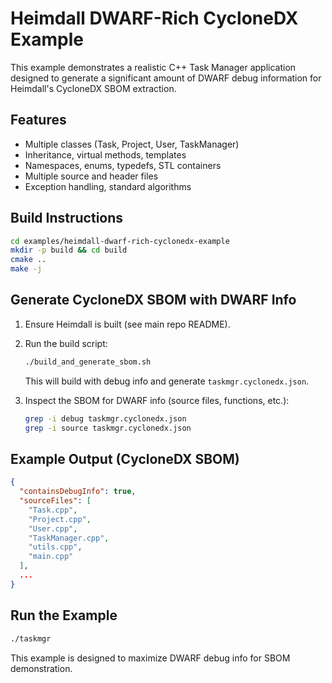 # Heimdall DWARF-Rich CycloneDX Example

This example demonstrates a realistic C++ Task Manager application designed to generate a significant amount of DWARF debug information for Heimdall's CycloneDX SBOM extraction.

## Features
- Multiple classes (Task, Project, User, TaskManager)
- Inheritance, virtual methods, templates
- Namespaces, enums, typedefs, STL containers
- Multiple source and header files
- Exception handling, standard algorithms

## Build Instructions

```bash
cd examples/heimdall-dwarf-rich-cyclonedx-example
mkdir -p build && cd build
cmake ..
make -j
```

## Generate CycloneDX SBOM with DWARF Info

1. Ensure Heimdall is built (see main repo README).
2. Run the build script:
   ```bash
   ./build_and_generate_sbom.sh
   ```
   This will build with debug info and generate `taskmgr.cyclonedx.json`.

3. Inspect the SBOM for DWARF info (source files, functions, etc.):
   ```bash
   grep -i debug taskmgr.cyclonedx.json
   grep -i source taskmgr.cyclonedx.json
   ```

## Example Output (CycloneDX SBOM)

```json
{
  "containsDebugInfo": true,
  "sourceFiles": [
    "Task.cpp",
    "Project.cpp",
    "User.cpp",
    "TaskManager.cpp",
    "utils.cpp",
    "main.cpp"
  ],
  ...
}
```

## Run the Example

```bash
./taskmgr
```


This example is designed to maximize DWARF debug info for SBOM demonstration.
